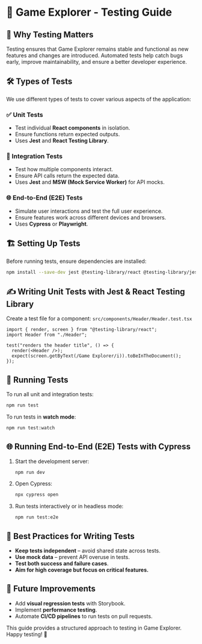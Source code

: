 # 🧪 Game Explorer - Testing Guide

## 📖 Why Testing Matters

Testing ensures that Game Explorer remains stable and functional as new features and changes are introduced. Automated tests help catch bugs early, improve maintainability, and ensure a better developer experience.

## 🛠 Types of Tests

We use different types of tests to cover various aspects of the application:

### ✅ Unit Tests

- Test individual **React components** in isolation.
- Ensure functions return expected outputs.
- Uses **Jest** and **React Testing Library**.

### 🔄 Integration Tests

- Test how multiple components interact.
- Ensure API calls return the expected data.
- Uses **Jest** and **MSW (Mock Service Worker)** for API mocks.

### 🌐 End-to-End (E2E) Tests

- Simulate user interactions and test the full user experience.
- Ensure features work across different devices and browsers.
- Uses **Cypress** or **Playwright**.

## 🏗 Setting Up Tests

Before running tests, ensure dependencies are installed:

```sh
npm install --save-dev jest @testing-library/react @testing-library/jest-dom msw cypress
```

## ✍️ Writing Unit Tests with Jest & React Testing Library

Create a test file for a component: `src/components/Header/Header.test.tsx`

```tsx
import { render, screen } from "@testing-library/react";
import Header from "./Header";

test("renders the header title", () => {
  render(<Header />);
  expect(screen.getByText(/Game Explorer/i)).toBeInTheDocument();
});
```

## 🔄 Running Tests

To run all unit and integration tests:

```sh
npm run test
```

To run tests in **watch mode**:

```sh
npm run test:watch
```

## 🌐 Running End-to-End (E2E) Tests with Cypress

1. Start the development server:
   ```sh
   npm run dev
   ```
2. Open Cypress:
   ```sh
   npx cypress open
   ```
3. Run tests interactively or in headless mode:
   ```sh
   npm run test:e2e
   ```

## 🎯 Best Practices for Writing Tests

- **Keep tests independent** – avoid shared state across tests.
- **Use mock data** – prevent API overuse in tests.
- **Test both success and failure cases**.
- **Aim for high coverage but focus on critical features.**

## 🚀 Future Improvements

- Add **visual regression tests** with Storybook.
- Implement **performance testing**.
- Automate **CI/CD pipelines** to run tests on pull requests.

This guide provides a structured approach to testing in Game Explorer. Happy testing! 🧪
